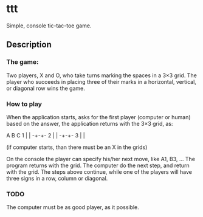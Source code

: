 ttt
===

Simple, console tic-tac-toe game.

Description
-----------

 
### The game:

Two players, X and O, who take turns marking the spaces in a 3×3 grid. The player who succeeds in placing three of 
their marks in a horizontal, vertical, or diagonal row wins the game.
 
### How to play

When the application starts, asks for the first player (computer or human) based on the answer, the application 
returns with the 3×3 grid, as:
 
  A B C
1  | |
  -+-+-
2  | |
  -+-+-
3  | |
 
(if computer starts, than there must be an X in the grids)

On the console the player can specify his/her next move, like A1, B3, ... The program returns with the grid.
The computer do the next step, and return with the grid.
The steps above continue, while one of the players will have three signs in a row, column or diagonal.
 
### TODO

The computer must be as good player, as it possible.